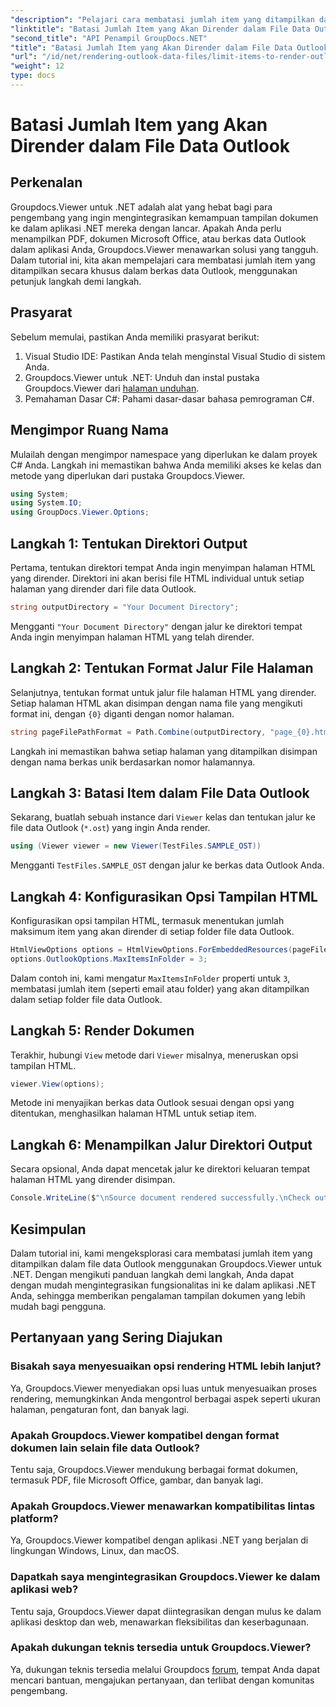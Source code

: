 ```yaml
---
"description": "Pelajari cara membatasi jumlah item yang ditampilkan dalam file data Outlook menggunakan Groupdocs.Viewer untuk .NET. Ikuti langkah demi langkah kami untuk integrasi yang lancar."
"linktitle": "Batasi Jumlah Item yang Akan Dirender dalam File Data Outlook"
"second_title": "API Penampil GroupDocs.NET"
"title": "Batasi Jumlah Item yang Akan Dirender dalam File Data Outlook"
"url": "/id/net/rendering-outlook-data-files/limit-items-to-render-outlook-data-files/"
"weight": 12
type: docs
---
```

# Batasi Jumlah Item yang Akan Dirender dalam File Data Outlook

## Perkenalan
Groupdocs.Viewer untuk .NET adalah alat yang hebat bagi para pengembang yang ingin mengintegrasikan kemampuan tampilan dokumen ke dalam aplikasi .NET mereka dengan lancar. Apakah Anda perlu menampilkan PDF, dokumen Microsoft Office, atau berkas data Outlook dalam aplikasi Anda, Groupdocs.Viewer menawarkan solusi yang tangguh. Dalam tutorial ini, kita akan mempelajari cara membatasi jumlah item yang ditampilkan secara khusus dalam berkas data Outlook, menggunakan petunjuk langkah demi langkah.
## Prasyarat
Sebelum memulai, pastikan Anda memiliki prasyarat berikut:
1. Visual Studio IDE: Pastikan Anda telah menginstal Visual Studio di sistem Anda.
2. Groupdocs.Viewer untuk .NET: Unduh dan instal pustaka Groupdocs.Viewer dari [halaman unduhan](https://releases.groupdocs.com/viewer/net/).
3. Pemahaman Dasar C#: Pahami dasar-dasar bahasa pemrograman C#.

## Mengimpor Ruang Nama
Mulailah dengan mengimpor namespace yang diperlukan ke dalam proyek C# Anda. Langkah ini memastikan bahwa Anda memiliki akses ke kelas dan metode yang diperlukan dari pustaka Groupdocs.Viewer.
```csharp
using System;
using System.IO;
using GroupDocs.Viewer.Options;
```
## Langkah 1: Tentukan Direktori Output
Pertama, tentukan direktori tempat Anda ingin menyimpan halaman HTML yang dirender. Direktori ini akan berisi file HTML individual untuk setiap halaman yang dirender dari file data Outlook.
```csharp
string outputDirectory = "Your Document Directory";
```
Mengganti `"Your Document Directory"` dengan jalur ke direktori tempat Anda ingin menyimpan halaman HTML yang telah dirender.
## Langkah 2: Tentukan Format Jalur File Halaman
Selanjutnya, tentukan format untuk jalur file halaman HTML yang dirender. Setiap halaman HTML akan disimpan dengan nama file yang mengikuti format ini, dengan `{0}` diganti dengan nomor halaman.
```csharp
string pageFilePathFormat = Path.Combine(outputDirectory, "page_{0}.html");
```
Langkah ini memastikan bahwa setiap halaman yang ditampilkan disimpan dengan nama berkas unik berdasarkan nomor halamannya.
## Langkah 3: Batasi Item dalam File Data Outlook
Sekarang, buatlah sebuah instance dari `Viewer` kelas dan tentukan jalur ke file data Outlook (`*.ost`) yang ingin Anda render.
```csharp
using (Viewer viewer = new Viewer(TestFiles.SAMPLE_OST))
```
Mengganti `TestFiles.SAMPLE_OST` dengan jalur ke berkas data Outlook Anda.
## Langkah 4: Konfigurasikan Opsi Tampilan HTML
Konfigurasikan opsi tampilan HTML, termasuk menentukan jumlah maksimum item yang akan dirender di setiap folder file data Outlook.
```csharp
HtmlViewOptions options = HtmlViewOptions.ForEmbeddedResources(pageFilePathFormat);
options.OutlookOptions.MaxItemsInFolder = 3;
```
Dalam contoh ini, kami mengatur `MaxItemsInFolder` properti untuk `3`, membatasi jumlah item (seperti email atau folder) yang akan ditampilkan dalam setiap folder file data Outlook.
## Langkah 5: Render Dokumen
Terakhir, hubungi `View` metode dari `Viewer` misalnya, meneruskan opsi tampilan HTML.
```csharp
viewer.View(options);
```
Metode ini menyajikan berkas data Outlook sesuai dengan opsi yang ditentukan, menghasilkan halaman HTML untuk setiap item.
## Langkah 6: Menampilkan Jalur Direktori Output
Secara opsional, Anda dapat mencetak jalur ke direktori keluaran tempat halaman HTML yang dirender disimpan.
```csharp
Console.WriteLine($"\nSource document rendered successfully.\nCheck output in {outputDirectory}.");
```

## Kesimpulan
Dalam tutorial ini, kami mengeksplorasi cara membatasi jumlah item yang ditampilkan dalam file data Outlook menggunakan Groupdocs.Viewer untuk .NET. Dengan mengikuti panduan langkah demi langkah, Anda dapat dengan mudah mengintegrasikan fungsionalitas ini ke dalam aplikasi .NET Anda, sehingga memberikan pengalaman tampilan dokumen yang lebih mudah bagi pengguna.
## Pertanyaan yang Sering Diajukan
### Bisakah saya menyesuaikan opsi rendering HTML lebih lanjut?
Ya, Groupdocs.Viewer menyediakan opsi luas untuk menyesuaikan proses rendering, memungkinkan Anda mengontrol berbagai aspek seperti ukuran halaman, pengaturan font, dan banyak lagi.
### Apakah Groupdocs.Viewer kompatibel dengan format dokumen lain selain file data Outlook?
Tentu saja, Groupdocs.Viewer mendukung berbagai format dokumen, termasuk PDF, file Microsoft Office, gambar, dan banyak lagi.
### Apakah Groupdocs.Viewer menawarkan kompatibilitas lintas platform?
Ya, Groupdocs.Viewer kompatibel dengan aplikasi .NET yang berjalan di lingkungan Windows, Linux, dan macOS.
### Dapatkah saya mengintegrasikan Groupdocs.Viewer ke dalam aplikasi web?
Tentu saja, Groupdocs.Viewer dapat diintegrasikan dengan mulus ke dalam aplikasi desktop dan web, menawarkan fleksibilitas dan keserbagunaan.
### Apakah dukungan teknis tersedia untuk Groupdocs.Viewer?
Ya, dukungan teknis tersedia melalui Groupdocs [forum](https://forum.groupdocs.com/c/viewer/9), tempat Anda dapat mencari bantuan, mengajukan pertanyaan, dan terlibat dengan komunitas pengembang.
